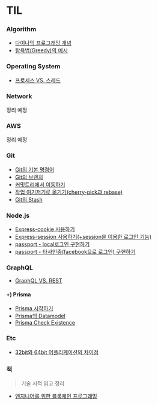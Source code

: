 # TIL

### Algorithm
- [다이나믹 프로그래밍 개념](algorithm/DynamicProgramming.md)
- [탐욕법(Greedy)의 예시](algorithm/greedy.md)

### Operating System
- [프로세스 VS. 스레드](OS/프로세스-vs-스레드.md)

### Network
정리 예정

### AWS
정리 예정

### Git
- [Git의 기본 명령어](Git/01.basic_Git_command.md)
- [Git의 브랜치](Git/02.Git_branch.md)
- [커밋트리에서 이동하기](Git/03.Git_commit_tree.md)
- [작업 여기저기로 옮기기(cherry-pick과 rebase)](Git/04.cherry-pick,rebase.md)
- [Git의 Stash](햣/05.Git-Stash.md)

### Node.js
- [Express-cookie 사용하기](Node.js/활용-express-cookie.md)
- [Express-session 사용하기(+session을 이용한 로그인 기능)](Node.js/활용-express-session.md)
- [passport - local로그인 구현하기](Node.js/활용-passport-local.md)
- [passport - 타사인증(facebook으로 로그인) 구현하기](Node.js/활용-passport-facebook.md)

### GraphQL
- [GraphQL VS. REST](GraphQL/GraphQL-vs-REST.md)

#### +) Prisma
- [Prisma 시작하기](GraphQL/Prisma-Intro.md)
- [Prisma의 Datamodel](GraphQL/Prisma-Datamodel.md)
- [Prisma Check Existence](Prisma-checkExistence.md)

### Etc
- [32bit와 64bit 어플리케이션의 차이점](etc/32bit-vs-64bit-application.md)

### 책
> 기술 서적 읽고 정리

- [엔지니어를 위한 블록체인 프로그래밍](엔지니어를-위한-블록체인-프로그래밍/README.md)
